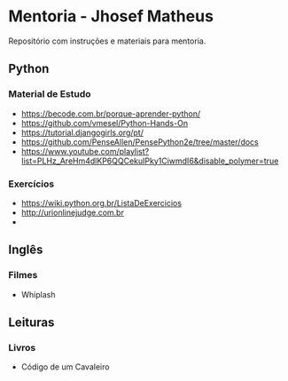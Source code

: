 # Mentoria - Jhosef Matheus

Repositório com instruções e materiais para mentoria.

## Python

### Material de Estudo

- https://becode.com.br/porque-aprender-python/
- https://github.com/vmesel/Python-Hands-On
- https://tutorial.djangogirls.org/pt/
- https://github.com/PenseAllen/PensePython2e/tree/master/docs
- https://www.youtube.com/playlist?list=PLHz_AreHm4dlKP6QQCekuIPky1CiwmdI6&disable_polymer=true

### Exercícios

- https://wiki.python.org.br/ListaDeExercicios
- http://urionlinejudge.com.br
-

## Inglês

### Filmes

- Whiplash
<!-- - A Corrente do Bem -->
<!-- - Hector e a Procura da Felicidade -->
<!-- - Poder Além da Vida -->
<!-- - De Porta em Porta -->
<!-- - Até o Último Homem -->

## Leituras

### Livros

- Código de um Cavaleiro
<!-- - O Cavaleiro Preso Na Armadura -->
<!-- - O Poder do Hábito -->
